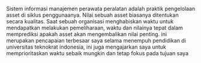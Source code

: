 Sistem informasi manajemen perawata peralatan  adalah praktik pengelolaan asset di siklus penggunaanya. Nilai sebuah asset biasanya ditentukan secara kualitas. Saat sebuah organisasi menghabiskan waktu untuk mendapatkan melakukan pemeliharaan, waktu dan nilainya tepat dalam memprediksi apakah asset akan mengembalikan nilai penting. ini merupakan pencapaian terbesaar saya selama menempuh pendidikan  di universitas teknokrat indonesia, ini juga mengajarkan saya untuk memprioritaskan waktu sebaik mungkin dan tetap fokus pada tujuan saya
